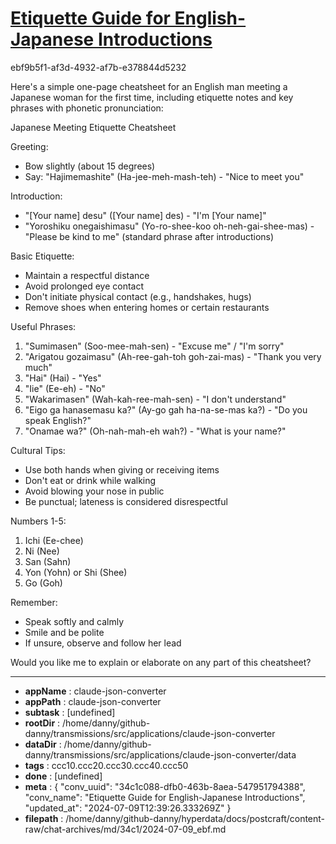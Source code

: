 # [Etiquette Guide for English-Japanese Introductions](https://claude.ai/chat/34c1c088-dfb0-463b-8aea-547951794388)

ebf9b5f1-af3d-4932-af7b-e378844d5232

 Here's a simple one-page cheatsheet for an English man meeting a Japanese woman for the first time, including etiquette notes and key phrases with phonetic pronunciation:

Japanese Meeting Etiquette Cheatsheet

Greeting:
- Bow slightly (about 15 degrees)
- Say: "Hajimemashite" (Ha-jee-meh-mash-teh) - "Nice to meet you"

Introduction:
- "[Your name] desu" ([Your name] des) - "I'm [Your name]"
- "Yoroshiku onegaishimasu" (Yo-ro-shee-koo oh-neh-gai-shee-mas) - "Please be kind to me" (standard phrase after introductions)

Basic Etiquette:
- Maintain a respectful distance
- Avoid prolonged eye contact
- Don't initiate physical contact (e.g., handshakes, hugs)
- Remove shoes when entering homes or certain restaurants

Useful Phrases:
1. "Sumimasen" (Soo-mee-mah-sen) - "Excuse me" / "I'm sorry"
2. "Arigatou gozaimasu" (Ah-ree-gah-toh goh-zai-mas) - "Thank you very much"
3. "Hai" (Hai) - "Yes"
4. "Iie" (Ee-eh) - "No"
5. "Wakarimasen" (Wah-kah-ree-mah-sen) - "I don't understand"
6. "Eigo ga hanasemasu ka?" (Ay-go gah ha-na-se-mas ka?) - "Do you speak English?"
7. "Onamae wa?" (Oh-nah-mah-eh wah?) - "What is your name?"

Cultural Tips:
- Use both hands when giving or receiving items
- Don't eat or drink while walking
- Avoid blowing your nose in public
- Be punctual; lateness is considered disrespectful

Numbers 1-5:
1. Ichi (Ee-chee)
2. Ni (Nee)
3. San (Sahn)
4. Yon (Yohn) or Shi (Shee)
5. Go (Goh)

Remember:
- Speak softly and calmly
- Smile and be polite
- If unsure, observe and follow her lead

Would you like me to explain or elaborate on any part of this cheatsheet?

---

* **appName** : claude-json-converter
* **appPath** : claude-json-converter
* **subtask** : [undefined]
* **rootDir** : /home/danny/github-danny/transmissions/src/applications/claude-json-converter
* **dataDir** : /home/danny/github-danny/transmissions/src/applications/claude-json-converter/data
* **tags** : ccc10.ccc20.ccc30.ccc40.ccc50
* **done** : [undefined]
* **meta** : {
  "conv_uuid": "34c1c088-dfb0-463b-8aea-547951794388",
  "conv_name": "Etiquette Guide for English-Japanese Introductions",
  "updated_at": "2024-07-09T12:39:26.333269Z"
}
* **filepath** : /home/danny/github-danny/hyperdata/docs/postcraft/content-raw/chat-archives/md/34c1/2024-07-09_ebf.md